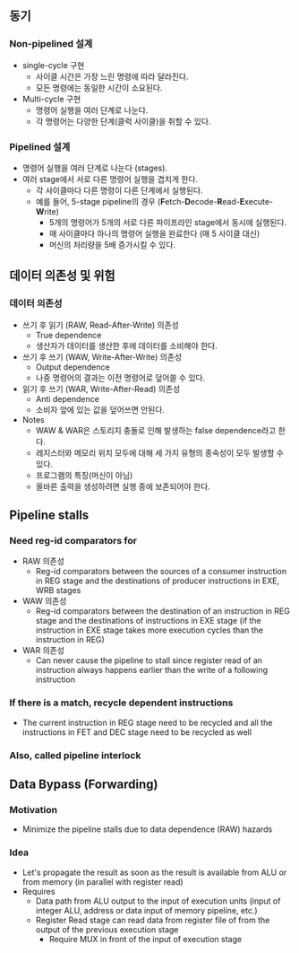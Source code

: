 ## 동기
### Non-pipelined 설계
- single-cycle 구현
	- 사이클 시간은 가장 느린 명령에 따라 달라진다.
	- 모든 명령에는 동일한 시간이 소요된다.
- Multi-cycle 구현
	- 명령어 실행을 여러 단계로 나눈다.
	- 각 명령어는 다양한 단계(클럭 사이클)을 취할 수 있다.
### Pipelined 설계
- 명령어 실행을 여러 단계로 나눈다 (stages).
- 여러 stage에서 서로 다른 명령어 실행을 겹치게 한다.
	- 각 사이클마다 다른 명령이 다른 단계에서 실행된다.
	- 예를 들어, 5-stage pipeline의 경우 (**F**etch-**D**ecode-**R**ead-**E**xecute-**W**rite)
		- 5개의 명령어가 5개의 서로 다른 파이프라인 stage에서 동시에 실행된다.
		- 매 사이클마다 하나의 명령어 실행을 완료한다 (매 5 사이클 대신)
		- 머신의 처리량을 5배 증가시킬 수 있다.

## 데이터 의존성 및 위험
### 데이터 의존성
- 쓰기 후 읽기 (RAW, Read-After-Write) 의존성
	- True dependence
	- 생산자가 데이터를 생산한 후에 데이터를 소비해야 한다.
- 쓰기 후 쓰기 (WAW, Write-After-Write) 의존성
	- Output dependence
	- 나중 명령어의 결과는 이전 명령어로 덮어쓸 수 있다.
- 읽기 후 쓰기 (WAR, Write-After-Read) 의존성
	- Anti dependence
	- 소비자 앞에 있는 값을 덮어쓰면 안된다.
- Notes
	- WAW & WAR은 스토리지 충돌로 인해 발생하는 false dependence라고 한다.
	- 레지스터와 메모리 위치 모두에 대해 세 가지 유형의 종속성이 모두 발생할 수 있다.
	- 프로그램의 특징(머신이 아님)
	- 올바른 출력을 생성하려면 실행 중에 보존되어야 한다.

## Pipeline stalls
### Need reg-id comparators for
- RAW 의존성
	- Reg-id comparators between the sources of a consumer instruction in REG stage and the destinations of producer instructions in EXE, WRB stages
- WAW 의존성
	- Reg-id comparators between the destination of an instruction in REG stage and the destinations of instructions in EXE stage (if the instruction in EXE stage takes more execution cycles than the instruction in REG)
- WAR 의존성
	- Can never cause the pipeline to stall since register read of an instruction always happens earlier than the write of a following instruction
### If there is a match, recycle dependent instructions
- The current instruction in REG stage need to be recycled and all the instructions in FET and DEC stage need to be recycled as well
### Also, called pipeline interlock

## Data Bypass (Forwarding)
### Motivation
- Minimize the pipeline stalls due to data dependence (RAW) hazards
### Idea
- Let's propagate the result as soon as the result is available from ALU or from memory (in parallel with register read)
- Requires
	- Data path from ALU output to the input of execution units (input of integer ALU, address or data input of memory pipeline, etc.)
	- Register Read stage can read data from register file of from the output of the previous execution stage
		- Require MUX in front of the input of execution stage